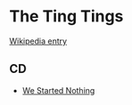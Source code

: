 # The Ting Tings

[Wikipedia entry](https://en.wikipedia.org/wiki/The_Ting_Tings)

## CD

- [We Started Nothing](We_Started_Nothing.md)
